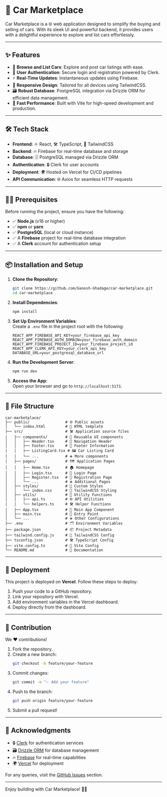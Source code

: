 # 🚗 Car Marketplace

Car Marketplace is a 🌐 web application designed to simplify the buying and selling of cars. With its sleek UI and powerful backend, it provides users with a delightful experience to explore and list cars effortlessly.

---

## ✨ Features

- 🚙 **Browse and List Cars**: Explore and post car listings with ease.  
- 🔐 **User Authentication**: Secure login and registration powered by Clerk.  
- ⚡ **Real-Time Updates**: Instantaneous updates using Firebase.  
- 📱 **Responsive Design**: Tailored for all devices using TailwindCSS.  
- 🗃️ **Robust Database**: PostgreSQL integration via Drizzle ORM for efficient data management.  
- 🚀 **Fast Performance**: Built with Vite for high-speed development and production.  

---

## 🛠️ Tech Stack

- **Frontend**: ⚛️ React, 🛠️ TypeScript, 🎨 TailwindCSS  
- **Backend**: 🔥 Firebase for real-time database and storage  
- **Database**: 🗄️ PostgreSQL managed via Drizzle ORM  
- **Authentication**: 🔒 Clerk for user accounts  
- **Deployment**: 🌍 Hosted on Vercel for CI/CD pipelines  
- **API Communication**: 🌐 Axios for seamless HTTP requests  

---

## 🧑‍💻 Prerequisites

Before running the project, ensure you have the following:

- ✅ **Node.js** (v16 or higher)  
- ✅ **npm** or **yarn**  
- ✅ **PostgreSQL** (local or cloud instance)  
- ✅ A **Firebase** project for real-time database integration  
- ✅ A **Clerk** account for authentication setup  

---

## 📦 Installation and Setup

1. **Clone the Repository**:  
   ```bash
   git clone https://github.com/Ganesh-Ghadage/car-marketplace.git
   cd car-marketplace
   ```

2. **Install Dependencies**:  
   ```bash
   npm install
   ```

3. **Set Up Environment Variables**:  
   Create a `.env` file in the project root with the following:  
   ```env
   REACT_APP_FIREBASE_API_KEY=your_firebase_api_key
   REACT_APP_FIREBASE_AUTH_DOMAIN=your_firebase_auth_domain
   REACT_APP_FIREBASE_PROJECT_ID=your_firebase_project_id
   REACT_APP_CLERK_API_KEY=your_clerk_api_key
   DATABASE_URL=your_postgresql_database_url
   ```

4. **Run the Development Server**:  
   ```bash
   npm run dev
   ```

5. **Access the App**:  
   Open your browser and go to `http://localhost:5173`.

---

## 📂 File Structure

```plaintext
car-marketplace/
├── public/                # 🌐 Public assets
│   └── index.html         # 📝 HTML template
├── src/                   # 🛠️ Application source files
│   ├── components/        # 🧩 Reusable UI components
│   │   ├── Header.tsx     # 🧭 Navigation Header
│   │   ├── Footer.tsx     # 📜 Footer Information
│   │   ├── ListingCard.tsx # 🖼️ Car Listing Card
│   │   └── ...            # ➕ More components
│   ├── pages/             # 🗺️ Application Pages
│   │   ├── Home.tsx       # 🏠 Homepage
│   │   ├── Login.tsx      # 🔐 Login Page
│   │   ├── Register.tsx   # 📝 Registration Page
│   │   └── ...            # ➕ Additional Pages
│   ├── styles/            # 🎨 Custom Styles
│   │   └── index.css      # 🎨 TailwindCSS Styling
│   ├── utils/             # 🔧 Utility Functions
│   │   ├── api.ts         # 🌐 API Utilities
│   │   └── helpers.ts     # 🛠️ Helper Functions
│   ├── App.tsx            # 🔑 Main App Component
│   ├── main.tsx           # 🚪 Entry Point
│   └── ...                # ➕ Other Configurations
├── .env                   # 🗂️ Environment Variables
├── package.json           # 📦 Project Metadata
├── tailwind.config.js     # 🎨 TailwindCSS Config
├── tsconfig.json          # 🛠️ TypeScript Config
├── vite.config.ts         # 🚀 Vite Config
└── README.md              # 📘 Documentation
```

---

## 🚀 Deployment

This project is deployed on **Vercel**. Follow these steps to deploy:  
1. Push your code to a GitHub repository.  
2. Link your repository with Vercel.  
3. Add environment variables in the Vercel dashboard.  
4. Deploy directly from the dashboard.

---

## 🌟 Contribution

We ❤️ contributions!  
1. Fork the repository.  
2. Create a new branch:  
   ```bash
   git checkout -b feature/your-feature
   ```
3. Commit changes:  
   ```bash
   git commit -m "✨ Add your feature"
   ```
4. Push to the branch:  
   ```bash
   git push origin feature/your-feature
   ```
5. Submit a pull request!

---

## 🙌 Acknowledgments

- 🔒 [Clerk](https://clerk.dev) for authentication services  
- 🗃️ [Drizzle ORM](https://github.com/drizzle-team/drizzle-orm) for database management  
- 🔥 [Firebase](https://firebase.google.com) for real-time capabilities  
- 🌍 [Vercel](https://vercel.com) for deployment  

For any queries, visit the [GitHub Issues](https://github.com/Ganesh-Ghadage/car-marketplace/issues) section.

--- 

Enjoy building with Car Marketplace! 🚗✨
